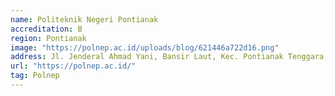 ```yaml
---
name: Politeknik Negeri Pontianak
accreditation: B
region: Pontianak
image: "https://polnep.ac.id/uploads/blog/621446a722d16.png"
address: Jl. Jenderal Ahmad Yani, Bansir Laut, Kec. Pontianak Tenggara, Kota Pontianak, Kalimantan Barat 78124
url: "https://polnep.ac.id/"
tag: Polnep
---
```

